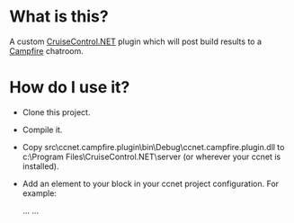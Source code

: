 # What is this?

A custom [CruiseControl.NET](http://ccnet.thoughtworks.com/) plugin which will post build results to a [Campfire](http://www.campfirenow.com) chatroom.

# How do I use it?

* Clone this project.
* Compile it.
* Copy src\ccnet.campfire.plugin\bin\Debug\ccnet.campfire.plugin.dll to c:\Program Files\CruiseControl.NET\server (or wherever your ccnet is installed).
* Add an element to your <publishers> block in your ccnet project configuration. For example:

    <cruisecontrol>
	  <project name="whatever">
	      ...
		  ...
	    <publishers>
	      <campfire 
		    account-name="the bit before .campfirenow in your campfire URL" 
			auth-token="the campfire API token of the user that the plugin should post as" 
			room-id="number at end of campfire room URL"
			is-https="true|false, depending on your Campfire account settings" />
	      <xmllogger />
	    </publishers>
      </project>
    </cruisecontrol>